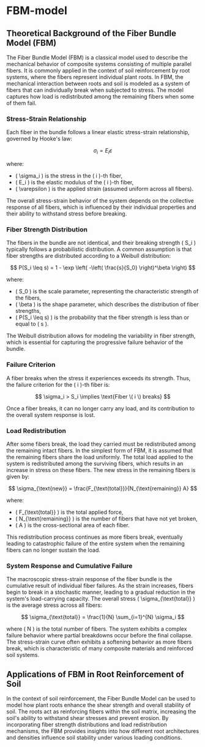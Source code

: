# FBM-model
## Theoretical Background of the Fiber Bundle Model (FBM)

The Fiber Bundle Model (FBM) is a classical model used to describe the mechanical behavior of composite systems consisting of multiple parallel fibers. It is commonly applied in the context of soil reinforcement by root systems, where the fibers represent individual plant roots. In FBM, the mechanical interaction between roots and soil is modeled as a system of fibers that can individually break when subjected to stress. The model captures how load is redistributed among the remaining fibers when some of them fail.

### Stress-Strain Relationship

Each fiber in the bundle follows a linear elastic stress-strain relationship, governed by Hooke's law:

$$
\sigma_i = E_i \varepsilon
$$

where:

- \( \sigma_i \) is the stress in the \( i \)-th fiber,
- \( E_i \) is the elastic modulus of the \( i \)-th fiber,
- \( \varepsilon \) is the applied strain (assumed uniform across all fibers).

The overall stress-strain behavior of the system depends on the collective response of all fibers, which is influenced by their individual properties and their ability to withstand stress before breaking.

### Fiber Strength Distribution

The fibers in the bundle are not identical, and their breaking strength \( S_i \) typically follows a probabilistic distribution. A common assumption is that fiber strengths are distributed according to a Weibull distribution:

$$
P(S_i \leq s) = 1 - \exp \left( -\left( \frac{s}{S_0} \right)^\beta \right)
$$

where:

- \( S_0 \) is the scale parameter, representing the characteristic strength of the fibers,
- \( \beta \) is the shape parameter, which describes the distribution of fiber strengths,
- \( P(S_i \leq s) \) is the probability that the fiber strength is less than or equal to \( s \).

The Weibull distribution allows for modeling the variability in fiber strength, which is essential for capturing the progressive failure behavior of the bundle.

### Failure Criterion

A fiber breaks when the stress it experiences exceeds its strength. Thus, the failure criterion for the \( i \)-th fiber is:

$$
\sigma_i > S_i \implies \text{Fiber \( i \) breaks}
$$

Once a fiber breaks, it can no longer carry any load, and its contribution to the overall system response is lost.

### Load Redistribution

After some fibers break, the load they carried must be redistributed among the remaining intact fibers. In the simplest form of FBM, it is assumed that the remaining fibers share the load uniformly. The total load applied to the system is redistributed among the surviving fibers, which results in an increase in stress on these fibers. The new stress in the remaining fibers is given by:

$$
\sigma_{\text{new}} = \frac{F_{\text{total}}}{N_{\text{remaining}} A}
$$

where:

- \( F_{\text{total}} \) is the total applied force,
- \( N_{\text{remaining}} \) is the number of fibers that have not yet broken,
- \( A \) is the cross-sectional area of each fiber.

This redistribution process continues as more fibers break, eventually leading to catastrophic failure of the entire system when the remaining fibers can no longer sustain the load.

### System Response and Cumulative Failure

The macroscopic stress-strain response of the fiber bundle is the cumulative result of individual fiber failures. As the strain increases, fibers begin to break in a stochastic manner, leading to a gradual reduction in the system's load-carrying capacity. The overall stress \( \sigma_{\text{total}} \) is the average stress across all fibers:

$$
\sigma_{\text{total}} = \frac{1}{N} \sum_{i=1}^{N} \sigma_i
$$

where \( N \) is the total number of fibers. The system exhibits a complex failure behavior where partial breakdowns occur before the final collapse. The stress-strain curve often exhibits a softening behavior as more fibers break, which is characteristic of many composite materials and reinforced soil systems.

## Applications of FBM in Root Reinforcement of Soil

In the context of soil reinforcement, the Fiber Bundle Model can be used to model how plant roots enhance the shear strength and overall stability of soil. The roots act as reinforcing fibers within the soil matrix, increasing the soil's ability to withstand shear stresses and prevent erosion. By incorporating fiber strength distributions and load redistribution mechanisms, the FBM provides insights into how different root architectures and densities influence soil stability under various loading conditions.
